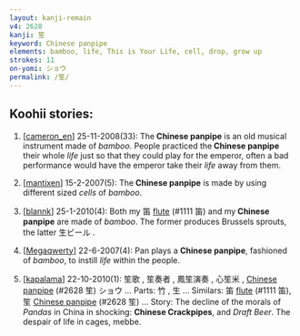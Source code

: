 ```yaml
---
layout: kanji-remain
v4: 2628
kanji: 笙
keyword: Chinese panpipe
elements: bamboo, life, This is Your Life, cell, drop, grow up
strokes: 11
on-yomi: ショウ
permalink: /笙/
---
```


## Koohii stories: 

1) [<a href="http://kanji.koohii.com/profile/cameron_en">cameron_en</a>] 25-11-2008(33): The<strong> Chinese panpipe</strong> is an old musical instrument made of <em>bamboo</em>. People practiced the<strong> Chinese panpipe</strong> their whole <em>life</em> just so that they could play for the emperor, often a bad performance would have the emperor take their <em>life</em> away from them.

2) [<a href="http://kanji.koohii.com/profile/mantixen">mantixen</a>] 15-2-2007(5): The<strong> Chinese panpipe</strong> is made by using different sized <em>cells</em> of <em>bamboo</em>.

3) [<a href="http://kanji.koohii.com/profile/blannk">blannk</a>] 25-1-2010(4): Both my 笛 <a href="../v4/1111.html">flute</a> (#1111 笛) and my<strong> Chinese panpipe</strong> are made of <em>bamboo</em>. The former produces Brussels sprouts, the latter 生ビール .

4) [<a href="http://kanji.koohii.com/profile/Megaqwerty">Megaqwerty</a>] 22-6-2007(4): Pan plays a <strong>Chinese panpipe</strong>, fashioned of <em>bamboo</em>, to instill <em>life</em> within the people.

5) [<a href="http://kanji.koohii.com/profile/kapalama">kapalama</a>] 22-10-2010(1): 笙歌 , 笙奏者 , 鳳笙演奏 , 心笙米 , <a href="../v4/2628.html">Chinese panpipe</a> (#2628 笙) ショウ ... Parts: 竹 , 生 ... Similars: 笛 <a href="../v4/1111.html">flute</a> (#1111 笛), 笙 <a href="../v4/2628.html">Chinese panpipe</a> (#2628 笙) ... Story: The decline of the morals of <em>Pandas</em> in China in shocking: <strong>Chinese Crackpipes</strong>, and <em>Draft Beer</em>. The despair of life in cages, mebbe.

